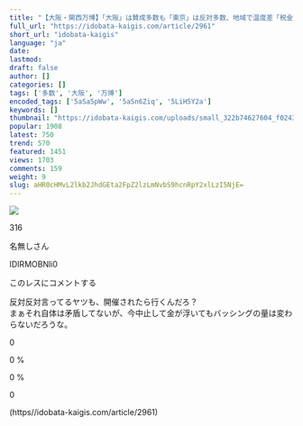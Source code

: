 ```yaml
---
title: "【大阪・関西万博】「大阪」は賛成多数も「東京」は反対多数、地域で温度差「税金の使い方をもうちょっと考えなきゃいけない」"
full_url: "https://idobata-kaigis.com/article/2961"
short_url: "idobata-kaigis"
language: "ja"
date: 
lastmod: 
draft: false
author: []
categories: []
tags: ['多数', '大阪', '万博']
encoded_tags: ['5aSa5pWw', '5aSn6Ziq', '5LiH5Y2a']
keywords: []
thumbnail: "https://idobata-kaigis.com/uploads/small_322b74627604_f024374e65.jpg"
popular: 1908
latest: 750
trend: 570
featured: 1451
views: 1703
comments: 159
weight: 9
slug: aHR0cHMvL2lkb2JhdGEta2FpZ2lzLmNvbS9hcnRpY2xlLzI5NjE=
---
```


![](https://idobata-kaigis.com/uploads/small_322b74627604_f024374e65.jpg)

<div><p class='text-pink-100 text-sm'><p class='mr-2'>316</p><p class='mr-2'>名無しさん</p><p class='hidden xlinline-block'>IDIRMOBNli0</p></p><p class='flex items-center text-gray-400'><p class='text-xs mdtext-sm hovercursor-pointer'>このレスにコメントする</p></p><p class='px-2 lgpx-8'><p class='tracking-wide break-all text-base lgtext-lg'>反対反対言ってるヤツも、開催されたら行くんだろ？<br>まぁそれ自体は矛盾してないが、今中止して金が浮いてもバッシングの量は変わらないだろうな。</p></p><p class='flex items-center mr-2 hovercursor-pointer'><p class='pl-1 text-sm mdtext-base'>0</p></p><p class=' w-full h-full bg-gray-200 absolute '></p><p class='text-white text-xs text-center'>0 %</p><p class='text-white text-xs text-center'>0 %</p><p class='flex items-center mr-2 hovercursor-pointer'><p class='pl-1 text-sm mdtext-base'>0</p></p></div>

(https//idobata-kaigis.com/article/2961)
